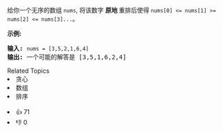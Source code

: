 <p>给你一个无序的数组&nbsp;<code>nums</code>, 将该数字&nbsp;<strong>原地&nbsp;</strong>重排后使得&nbsp;<code>nums[0] &lt;= nums[1] &gt;= nums[2] &lt;= nums[3]...</code>。</p>

<p><strong>示例:</strong></p>

<pre><strong>输入:</strong> <code>nums = [3,5,2,1,6,4]</code>
<strong>输出:</strong> 一个可能的解答是 [3,5,1,6,2,4]</pre>
<div><div>Related Topics</div><div><li>贪心</li><li>数组</li><li>排序</li></div></div><br><div><li>👍 71</li><li>👎 0</li></div>